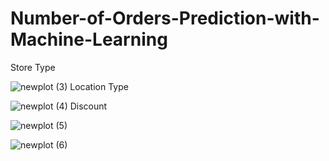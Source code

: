 # Number-of-Orders-Prediction-with-Machine-Learning
Store Type

![newplot (3)](https://user-images.githubusercontent.com/97463861/209448784-3f22423d-11aa-40cc-b0cf-101e1287bf90.png)
Location Type

![newplot (4)](https://user-images.githubusercontent.com/97463861/209448800-e52d8b14-ae5b-4e12-bc74-f468365a44cf.png)
Discount

![newplot (5)](https://user-images.githubusercontent.com/97463861/209448819-be565a9e-1978-4e74-8050-7c6a3666c1b8.png)


![newplot (6)](https://user-images.githubusercontent.com/97463861/209448839-8470cea3-e080-4de0-8af3-8e4c5d5fce41.png)
